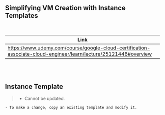 ## Simplifying VM Creation with Instance Templates

<br />

| Link |
| ---- |
| https://www.udemy.com/course/google-cloud-certification-associate-cloud-engineer/learn/lecture/25121446#overview |

<br />
<br />



## Instance Template

> - Cannot be updated.

```plaintext
- To make a change, copy an existing template and modify it.
```
